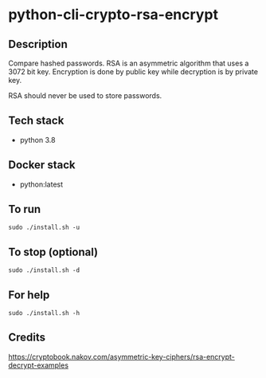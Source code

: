# python-cli-crypto-rsa-encrypt

## Description
Compare hashed passwords. RSA
is an asymmetric algorithm that
uses a 3072 bit key. Encryption is
done by public key while decryption
is by private key.

RSA should never be used to store passwords.

## Tech stack
- python 3.8

## Docker stack
- python:latest

## To run
`sudo ./install.sh -u`

## To stop (optional)
`sudo ./install.sh -d`

## For help
`sudo ./install.sh -h`

## Credits
https://cryptobook.nakov.com/asymmetric-key-ciphers/rsa-encrypt-decrypt-examples
